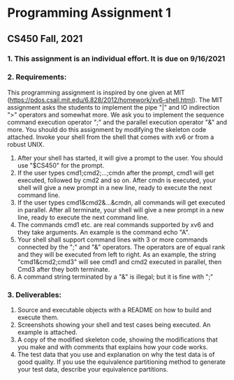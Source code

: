 # Programming Assignment 1

## CS450 Fall, 2021 

### 1. This assignment is an individual effort. It is due on 9/16/2021 

### 2. Requirements: 
This programming assignment is inspired by one given at MIT 
(https://pdos.csail.mit.edu/6.828/2012/homework/xv6-shell.html). The MIT assignment 
asks the students to implement the pipe "|" and IO indirection ">" operators and 
somewhat more. We ask you to implement the sequence command execution operator 
";" and the parallel execution operator "&" and more.  You should do this assignment by 
modifying the skeleton code attached. Invoke your shell from the shell that comes with 
xv6 or from a robust UNIX. 
1) After your shell has started, it will give a prompt to the user. You should use 
"$CS450" for the prompt. 
2) If the user types cmd1;cmd2;...;cmdn after the prompt, cmd1 will get 
executed, followed by cmd2 and so on. After cmdn is executed, your shell will 
give a new prompt in a new line, ready to execute the next command line. 
3) If the user types cmd1&cmd2&...&cmdn, all commands will get executed in 
parallel. After all terminate, your shell will give a new prompt in a new line, 
ready to execute the next command line. 
4) The commands cmd1 etc. are real commands supported by xv6 and they take 
arguments. An example is the command echo "A". 
5) Your shell shall support command lines with 3 or more commands connected by 
the ";" and "&" operators. The operators are of equal rank and they will be 
executed from left to right. As an example, the string "cmd1&cmd2;cmd3" will 
see cmd1 and cmd2 executed in parallel, then Cmd3 after they both terminate. 
6) A command string terminated by a "&" is illegal; but it is fine with ";" 
 
### 3. Deliverables:
1) Source and executable objects with a README on how to build and execute 
them.  
2) Screenshots showing your shell and test cases being executed. An example is 
attached. 
3) A copy of the modified skeleton code, showing the modifications that you make 
and with comments that explains how your code works. 
4) The test data that you use and explanation on why the test data is of good 
quality. If you use the equivalence partitioning method to generate your test 
data, describe your equivalence partitions. 
